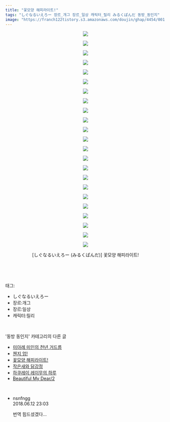 ```yaml
---
title: "꽃모양 해피라이트!"
tags: "しぐなるいえろー 장르_개그 장르_일상 캐릭터_릴리 みるくぱんだ 동방_동인지"
image: "https://franch122tistory.s3.amazonaws.com/doujin/ghap/4454/001.jpg"
---
```

<div class="article">
<p style="text-align: center; clear: none; float: none;"><img src="{{ site.imgserver8 }}/ghap/4454/001.jpg"/></p>
<p style="text-align: center; clear: none; float: none;"><img src="{{ site.imgserver8 }}/ghap/4454/002.jpg"/></p>
<p style="text-align: center; clear: none; float: none;"><img src="{{ site.imgserver8 }}/ghap/4454/003.jpg"/></p>
<p style="text-align: center; clear: none; float: none;"><img src="{{ site.imgserver8 }}/ghap/4454/004.jpg"/></p>
<p style="text-align: center; clear: none; float: none;"><img src="{{ site.imgserver8 }}/ghap/4454/005.jpg"/></p>
<p style="text-align: center; clear: none; float: none;"><img src="{{ site.imgserver8 }}/ghap/4454/006.jpg"/></p>
<p style="text-align: center; clear: none; float: none;"><img src="{{ site.imgserver8 }}/ghap/4454/007.jpg"/></p>
<p style="text-align: center; clear: none; float: none;"><img src="{{ site.imgserver8 }}/ghap/4454/008.jpg"/></p>
<p style="text-align: center; clear: none; float: none;"><img src="{{ site.imgserver8 }}/ghap/4454/009.jpg"/></p>
<p style="text-align: center; clear: none; float: none;"><img src="{{ site.imgserver8 }}/ghap/4454/010.jpg"/></p>
<p style="text-align: center; clear: none; float: none;"><img src="{{ site.imgserver8 }}/ghap/4454/011.jpg"/></p>
<p style="text-align: center; clear: none; float: none;"><img src="{{ site.imgserver8 }}/ghap/4454/012.jpg"/></p>
<p style="text-align: center; clear: none; float: none;"><img src="{{ site.imgserver8 }}/ghap/4454/013.jpg"/></p>
<p style="text-align: center; clear: none; float: none;"><img src="{{ site.imgserver8 }}/ghap/4454/014.jpg"/></p>
<p style="text-align: center; clear: none; float: none;"><img src="{{ site.imgserver8 }}/ghap/4454/015.jpg"/></p>
<p style="text-align: center; clear: none; float: none;"><img src="{{ site.imgserver8 }}/ghap/4454/016.jpg"/></p>
<p style="text-align: center; clear: none; float: none;"><img src="{{ site.imgserver8 }}/ghap/4454/017.jpg"/></p>
<p style="text-align: center; clear: none; float: none;"><img src="{{ site.imgserver8 }}/ghap/4454/018.jpg"/></p>
<p style="text-align: center; clear: none; float: none;"><img src="{{ site.imgserver8 }}/ghap/4454/019.jpg"/></p>
<p style="text-align: center; clear: none; float: none;"><img src="{{ site.imgserver8 }}/ghap/4454/020.jpg"/></p>
<p style="text-align: center; clear: none; float: none;"><img src="{{ site.imgserver8 }}/ghap/4454/021.jpg"/></p>
<p style="text-align: center; clear: none; float: none;"><img src="{{ site.imgserver8 }}/ghap/4454/022.jpg"/></p>
<p style="text-align: center; clear: none; float: none;"><img src="{{ site.imgserver8 }}/ghap/4454/023.jpg"/></p>
<p style="text-align: center; clear: none; float: none;">[しぐなるいえろー (みるくぱんだ)] 꽃모양 해피라이트!</p>
<p><br/></p>
</div><br/>
<div class="tagTrail">
<p>태그: </p>
<ul>
<li>しぐなるいえろー</li>
<li>장르:개그</li>
<li>장르:일상</li>
<li>캐릭터:릴리</li>
</ul>
</div><br/>
<div class="another">
<p>'동방 동인지' 카테고리의 다른 글</p>
<ul>
<li><a href="/ghap_4456">미아례 미인의 천년 거드름</a></li>
<li><a href="/ghap_4455">첸지 업!</a></li>
<li><a href="/ghap_4454">꽃모양 해피라이트!</a></li>
<li><a href="/ghap_4452">작은새와 닭강정</a></li>
<li><a href="/ghap_4451">하쿠레이 레이무의 하루</a></li>
<li><a href="/ghap_4450">Beautiful My Dear/2</a></li>
</ul>
</div><br/>
<div class="cb_module cb_fluid">
<div class="cb_wrt cb_profile">
<div class="comment">
<ul>
<li class="cb_thumb_off" id="comment15269822">
<div class="cb_comment_area">
<div class="cb_info_area">
<div class="cb_section">
<span class="cb_nick_name">nsnfngg</span>
</div>
<div class="cb_section">
<span class="cb_date">2018.06.12 23:03 </span>
</div>
</div>
<div class="cb_dsc_comment">
<p class="cb_dsc">
											번역 힘드셨겠다...
										</p>
</div>
</div></li>
</ul>
</div>
</div><!-- commentList close -->
</div><br/>
